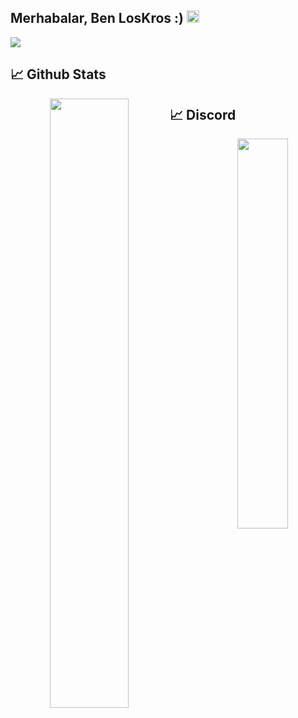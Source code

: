<h2>Merhabalar, Ben LosKros :) <img src="https://media.giphy.com/media/Q7LHmoFwVP6Yc1swZs/giphy.gif" height="20px"></h2>
<img src="https://komarev.com/ghpvc/?username=LosKros&color=yellow"/>

## 📈 Github Stats
<div align="center">
<img width="50%" align="left" src="https://github-readme-stats.vercel.app/api?username=LosKros&show_icons=true&hide_title=true&theme=dark">
</div>

## 📈 Discord

<div align="center">
<img width="40%" align="right" src="https://lanyard-profile-readme.vercel.app/api/447133403700264962?hideDiscrim=true">
</div>
